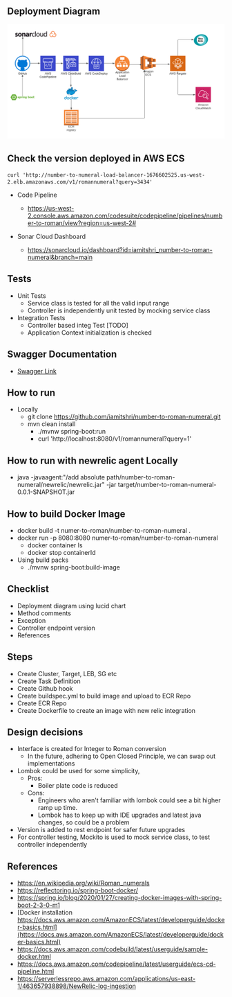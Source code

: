 ## Deployment Diagram

![Deployment Diagram](images/deployment-diagram.svg)

## Check the version deployed in AWS ECS

````
curl 'http://number-to-numeral-load-balancer-1676602525.us-west-2.elb.amazonaws.com/v1/romannumeral?query=3434'
````
- Code Pipeline
  - https://us-west-2.console.aws.amazon.com/codesuite/codepipeline/pipelines/number-to-roman/view?region=us-west-2#

- Sonar Cloud Dashboard
  - https://sonarcloud.io/dashboard?id=iamitshri_number-to-roman-numeral&branch=main

## Tests 
- Unit Tests
  - Service class is tested for all the  valid input range
  - Controller is independently unit tested by mocking service class 
- Integration Tests
  - Controller based integ Test [TODO]
  - Application Context initialization is checked

## Swagger Documentation
- [Swagger Link](http://number-to-numeral-load-balancer-1676602525.us-west-2.elb.amazonaws.com/swagger-ui.html)

## How to run
- Locally
  - git clone https://github.com/iamitshri/number-to-roman-numeral.git
  - mvn clean install
    - ./mvnw spring-boot:run
    - curl 'http://localhost:8080/v1/romannumeral?query=1'

## How to run with newrelic agent Locally
- java -javaagent:"/add absolute path/number-to-roman-numeral/newrelic/newrelic.jar"  -jar target/number-to-roman-numeral-0.0.1-SNAPSHOT.jar

## How to build Docker Image
- docker build -t numer-to-roman/number-to-roman-numeral .
- docker run -p 8080:8080 numer-to-roman/number-to-roman-numeral
  - docker container ls
  - docker stop containerId
- Using build packs
  - ./mvnw spring-boot:build-image

## Checklist
- Deployment diagram using lucid chart
- Method comments
- Exception
- Controller endpoint version
- References

## Steps
- Create Cluster, Target, LEB, SG etc
- Create Task Definition
- Create Github hook
- Create buildspec.yml to build image and upload to ECR Repo
- Create ECR Repo
- Create Dockerfile to create an image with new relic integration
  
## Design decisions
- Interface is created for Integer to Roman conversion
  - In the future, adhering to Open Closed Principle, we can swap out implementations
- Lombok could be used for some simplicity, 
  - Pros:
    - Boiler plate code is reduced
  - Cons:
    - Engineers who aren't familiar with lombok could see a bit higher ramp up time.
    - Lombok has to keep up with IDE upgrades and latest java changes, so could be a problem  
- Version is added to rest endpoint for safer future upgrades
- For controller testing, Mockito is used to mock service class, to test controller independently

## References
- https://en.wikipedia.org/wiki/Roman_numerals
- https://reflectoring.io/spring-boot-docker/
- https://spring.io/blog/2020/01/27/creating-docker-images-with-spring-boot-2-3-0-m1
- [Docker installation https://docs.aws.amazon.com/AmazonECS/latest/developerguide/docker-basics.html](https://docs.aws.amazon.com/AmazonECS/latest/developerguide/docker-basics.html)
- https://docs.aws.amazon.com/codebuild/latest/userguide/sample-docker.html
- https://docs.aws.amazon.com/codepipeline/latest/userguide/ecs-cd-pipeline.html
- https://serverlessrepo.aws.amazon.com/applications/us-east-1/463657938898/NewRelic-log-ingestion
